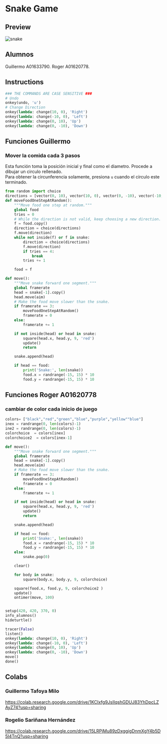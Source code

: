 # Snake Game

## Preview

![snake](/Assets/ghig.gif)


## Alumnos
Guillermo A01633790.
Roger A01620778.

## Instructions

```python
### THE COMMANDS ARE CASE SENSITIVE ###
# Undo
onkey(undo, 'u')
# Change Direction
onkey(lambda: change(10, 0), 'Right')
onkey(lambda: change(-10, 0), 'Left')
onkey(lambda: change(0, 10), 'Up')
onkey(lambda: change(0, -10), 'Down')

```

## Funciones Guillermo

###  Mover la comida cada 3 pasos 

Esta función toma la posición inicial y final como el diametro. Procede a dibujar un circulo rellenado. <br>
Para obtener la circunferencia solamente, presiona `u` cuando el círculo este terminado.
```python
from random import choice
directions = [vector(0, 10), vector(10, 0), vector(0, -10), vector(-10, 0)]
def moveFoodOneStepAtRandom():
    """Move food one step at random."""
    global food
    tries = 0
    # While the direction is not valid, keep choosing a new direction.
    f = food.copy()
    direction = choice(directions)
    f.move(direction)
    while not inside(f) or f in snake:
        direction = choice(directions)
        f.move(direction)
        if tries == 4:
            break
        tries += 1

    food = f

def move():
    """Move snake forward one segment."""
    global framerate
    head = snake[-1].copy()
    head.move(aim)
    # Make the food move slower than the snake.
    if framerate == 3:
        moveFoodOneStepAtRandom()
        framerate = 0
    else:
        framerate += 1

    if not inside(head) or head in snake:
        square(head.x, head.y, 9, 'red')
        update()
        return

    snake.append(head)

    if head == food:
        print('Snake:', len(snake))
        food.x = randrange(-15, 15) * 10
        food.y = randrange(-15, 15) * 10

```

## Funciones Roger A01620778

### cambiar de color cada inicio de juego


```python
colors= ["black","red","green","blue","purple","yellow""blue"]
inex = randrange(0, len(colors)-1)
ine2 = randrange(0, len(colors)-1)
colorchoice  = colors[inex]
colorchoice2  = colors[inex-1]

def move():
    """Move snake forward one segment."""
    global framerate
    head = snake[-1].copy()
    head.move(aim)
    # Make the food move slower than the snake.
    if framerate == 3:
        moveFoodOneStepAtRandom()
        framerate = 0
    else:
        framerate += 1

    if not inside(head) or head in snake:
        square(head.x, head.y, 9, 'red')
        update()
        return

    snake.append(head)

    if head == food:
        print('Snake:', len(snake))
        food.x = randrange(-15, 15) * 10
        food.y = randrange(-15, 15) * 10
    else:
        snake.pop(0)

    clear()

    for body in snake:
        square(body.x, body.y, 9, colorchoice)

    square(food.x, food.y, 9, colorchoice2 )
    update()
    ontimer(move, 100)


setup(420, 420, 370, 0)
info_alumnos()
hideturtle()

tracer(False)
listen()
onkey(lambda: change(10, 0), 'Right')
onkey(lambda: change(-10, 0), 'Left')
onkey(lambda: change(0, 10), 'Up')
onkey(lambda: change(0, -10), 'Down')
move()
done()

```


## Colabs
### Guillermo Tafoya Milo
https://colab.research.google.com/drive/1KCIxfg9JsIIqshGDUJ83YhDpcLZAyZ74?usp=sharing
### Rogelio Sariñana Hernández
https://colab.research.google.com/drive/15LRPjMu89zDxggigDnmXgY4b5D5I4TnQ?usp=sharing
